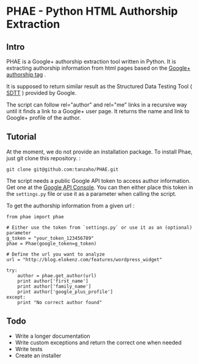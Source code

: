 PHAE - Python HTML Authorship Extraction
========================================

Intro
-----

PHAE is a Google+ authorship extraction tool written in Python. It is extracting authorship information
from html pages based on the [Google+ authorship tag](https://support.google.com/webmasters/answer/2539557?hl=en) .

It is supposed to return similar result as the Structured Data Testing Tool 
( [SDTT](http://www.google.com/webmasters/tools/richsnippets) ) provided by Google.

The script can follow rel="author" and rel="me" links in a recursive way until it finds a link to a Google+
user page. It returns the name and link to Google+ profile of the author.


Tutorial
--------

At the moment, we do not provide an installation package. To install Phae, just git clone this repository.
:

    git clone git@github.com:tanzaho/PHAE.git
    
The script needs a public Google API token to access author information. Get one at the [Google API Console](https://console.developers.google.com/). You can then either place this token in the `settings.py` file or 
use it as a parameter when calling the script.

To get the authorship information from a given url :
    
    from phae import phae
    
    # Either use the token from `settings.py` or use it as an (optional) parameter
    g_token = "your_token_123456789"
    phae = Phae(google_token=g_token)
    
    # Define the url you want to analyze
    url = "http://blog.elokenz.com/features/wordpress_widget"
    
    try:
        author = phae.get_author(url)
        print author['first_name']
        print author['family_name']
        print author['google_plus_profile']
    except:
        print "No correct author found"



Todo
----

* Write a longer documentation
* Write custom exceptions and return the correct one when needed
* Write tests
* Create an installer
